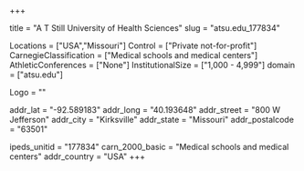 
+++

title = "A T Still University of Health Sciences"
slug = "atsu.edu_177834"

Locations = ["USA","Missouri"]
Control = ["Private not-for-profit"]
CarnegieClassification = ["Medical schools and medical centers"]
AthleticConferences = ["None"]
InstitutionalSize = ["1,000 - 4,999"]
domain = ["atsu.edu"]

Logo = ""

addr_lat = "-92.589183"
addr_long = "40.193648"
addr_street = "800 W Jefferson"
addr_city = "Kirksville"
addr_state = "Missouri"
addr_postalcode = "63501"

ipeds_unitid = "177834"
carn_2000_basic = "Medical schools and medical centers"
addr_country = "USA"
+++
    
